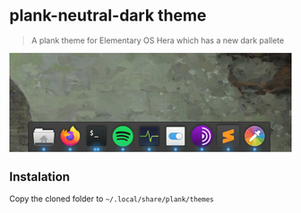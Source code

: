 # plank-neutral-dark theme
> A plank theme for Elementary OS Hera which has a new dark pallete

![Screenshot](./demo.png)

## Instalation

Copy the cloned folder to `~/.local/share/plank/themes`
